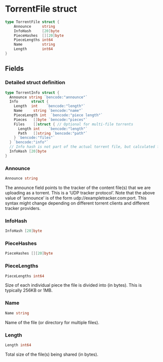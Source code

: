 
# TorrentFile struct

```go
type TorrentFile struct {
	Announce     string
	InfoHash     [20]byte
	PieceHashes  [][20]byte
	PieceLengths int64
	Name         string
	Length       int64
}
```

## Fields

### Detailed struct definition 
```go
type TorrentInfo struct {
  Announce string `bencode:"announce"`
  Info      struct {
    Length  int    `bencode:"length"`
    Name     string `bencode:"name"`
    PieceLength int  `bencode:"piece length"`
    Pieces   []byte `bencode:"pieces"`
    Files    []struct { // Optional for multi-file torrents
      Length int    `bencode:"length"`
      Path   []string `bencode:"path"`
    } `bencode:"files"`
  } `bencode:"info"`
  // Info hash is not part of the actual torrent file, but calculated from info dict
  InfoHash [20]byte 
}
```

### Announce
```go
Announce string
```
The announce field points to the tracker of the content file(s) that we are uploading as a torrent. This is a ‘UDP tracker protocol’. Note that the above value of ‘announce’ is of the form udp://exampletracker.com:port. This syntax might change depending on different torrent clients and different tracker providers.


### InfoHash

```go
InfoHash [20]byte
```

### PieceHashes

```go
PieceHashes [][20]byte
```

### PieceLengths

```go
PieceLengths int64
```
Size of each individual piece the file is divided into (in bytes). This is typically 256KB or 1MB.

### Name

```go
Name string
```
Name of the file (or directory for multiple files).

### Length

```go
Length int64
```
 Total size of the file(s) being shared (in bytes).
```rust

```
